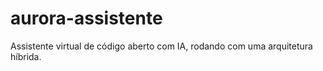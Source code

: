 # aurora-assistente
Assistente virtual de código aberto com IA, rodando com uma arquitetura híbrida.
